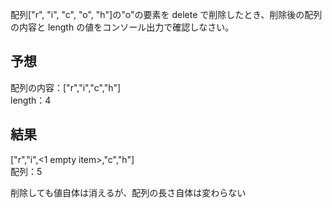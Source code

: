 配列["r", "i", "c", "o", "h"]の"o"の要素を delete で削除したとき、削除後の配列の内容と length の値をコンソール出力で確認しなさい。

## 予想

配列の内容：["r","i","c","h"]  
length：4

## 結果

["r","i",<1 empty item>,"c","h"]  
配列：5

削除しても値自体は消えるが、配列の長さ自体は変わらない
